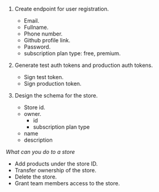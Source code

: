 1. Create endpoint for user registration.

    - Email.
    - Fullname.
    - Phone number.
    - Github profile link.
    - Password.
    - subscription plan type: free, premium.

2. Generate test auth tokens and production auth tokens.

    - Sign test token.
    - Sign production token.

3. Design the schema for the store.
    - Store id.
    - owner.
        - id
        - subscription plan type
    - name
    - description

_What can you do to a store_

-   Add products under the store ID.
-   Transfer ownership of the store.
-   Delete the store.
-   Grant team members access to the store.
